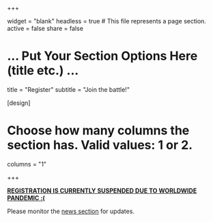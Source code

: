+++

widget = "blank"
headless = true  # This file represents a page section.
active = false
share = false

# ... Put Your Section Options Here (title etc.) ...
title = "Register"
subtitle = "Join the battle!"

[design]
  # Choose how many columns the section has. Valid values: 1 or 2.
  columns = "1"

+++

[**REGISTRATION IS CURRENTLY SUSPENDED DUE TO WORLDWIDE PANDEMIC :(**](/post/2021_canceled)

Please monitor the [news section](/post) for updates.

<!-- <iframe src="https://docs.google.com/forms/d/e/1FAIpQLSduJ47nHmDvevbuNNwjKzK0dDy14LbzVVASQ7ca4XnwVS2EPA/viewform?embedded=true" width="100%" height="1606" frameborder="0" marginheight="0" marginwidth="0">Loading…</iframe> -->

<!--Typeform popup for the form:
<a class="typeform-share button" href="https://adrianofantini.typeform.com/to/S17fG9" data-mode="popup" style="display:inline-block;text-decoration:none;background-color:#267DDD;color:white;cursor:pointer;font-family:Helvetica,Arial,sans-serif;font-size:20px;line-height:50px;text-align:center;margin:0;height:50px;padding:0px 33px;border-radius:25px;max-width:100%;white-space:nowrap;overflow:hidden;text-overflow:ellipsis;font-weight:bold;-webkit-font-smoothing:antialiased;-moz-osx-font-smoothing:grayscale;" data-hide-headers=true data-submit-close-delay="0" target="_blank">Register! </a> <script> (function() { var qs,js,q,s,d=document, gi=d.getElementById, ce=d.createElement, gt=d.getElementsByTagName, id="typef_orm_share", b="https://embed.typeform.com/"; if(!gi.call(d,id)){ js=ce.call(d,"script"); js.id=id; js.src=b+"embed.js"; q=gt.call(d,"script")[0]; q.parentNode.insertBefore(js,q) } })() </script>

Typeform embed for the form (you need to fork the submodule to be able to add to git the layouts/shortcodes/typeform.html, see https://www.typeform.com/help/embed-typeform-hugo-sites/): COMMENTED OUT
typeform S17fG9 adrianofantini 600px "100%" must be enclosed between double curly and <> -->
